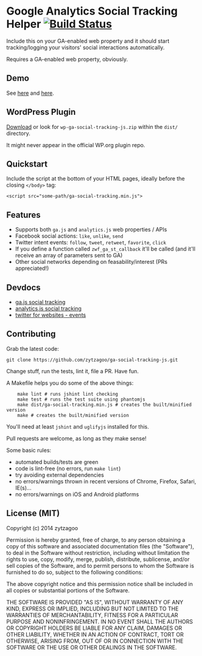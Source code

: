 # Google Analytics Social Tracking Helper [![Build Status](https://travis-ci.org/zytzagoo/ga-social-tracking-js.svg?branch=master)](https://travis-ci.org/zytzagoo/ga-social-tracking-js)

Include this on your GA-enabled web property and it should start tracking/logging your visitors' social interactions automatically.

Requires a GA-enabled web property, obviously.

## Demo

See [here](http://zytzagoo.github.io/ga-social-tracking-js/demo/gaq.html) and [here](http://zytzagoo.github.io/ga-social-tracking-js/demo/ga.html).

## WordPress Plugin

[Download](http://zytzagoo.github.io/ga-social-tracking-js/dist/wp-ga-social-tracking-js.zip) or look for `wp-ga-social-tracking-js.zip` within the `dist/` directory.

It might never appear in the official WP.org plugin repo.

## Quickstart

Include the script at the bottom of your HTML pages, ideally before the closing `</body>` tag:

    <script src="some-path/ga-social-tracking.min.js">

## Features

* Supports both `ga.js` and `analytics.js` web properties / APIs
* Facebook social actions: `like`, `unlike`, `send`
* Twitter intent events: `follow`, `tweet`, `retweet`, `favorite`, `click`
* If you define a function called `zwf_ga_st_callback` it'll be called (and it'll receive an array of parameters sent to GA)
* Other social networks depending on feasability/interest (PRs appreciated!)

## Devdocs

* [ga.js social tracking](https://developers.google.com/analytics/devguides/collection/gajs/methods/gaJSApiSocialTracking)
* [analytics.js social tracking](https://developers.google.com/analytics/devguides/collection/analyticsjs/social-interactions)
* [twitter for websites - events](https://dev.twitter.com/docs/tfw/events)

## Contributing

Grab the latest code:

    git clone https://github.com/zytzagoo/ga-social-tracking-js.git

Change stuff, run the tests, lint it, file a PR. Have fun.

A Makefile helps you do some of the above things:

```make
    make lint # runs jshint lint checking
    make test # runs the test suite using phantomjs
    make dist/ga-social-tracking.min.js # creates the built/minified version
    make # creates the built/minified version
```

You'll need at least `jshint` and `uglifyjs` installed for this.

Pull requests are welcome, as long as they make sense!

Some basic rules:

* automated builds/tests are green
* code is lint-free (no errors, run `make lint`)
* try avoiding external dependencies
* no errors/warnings thrown in recent versions of Chrome, Firefox, Safari, IE(s)...
* no errors/warnings on iOS and Android platforms

## License (MIT)

Copyright (c) 2014 zytzagoo

Permission is hereby granted, free of charge, to any person obtaining a copy
of this software and associated documentation files (the "Software"), to deal
in the Software without restriction, including without limitation the rights
to use, copy, modify, merge, publish, distribute, sublicense, and/or sell
copies of the Software, and to permit persons to whom the Software is
furnished to do so, subject to the following conditions:

The above copyright notice and this permission notice shall be included in
all copies or substantial portions of the Software.

THE SOFTWARE IS PROVIDED "AS IS", WITHOUT WARRANTY OF ANY KIND, EXPRESS OR
IMPLIED, INCLUDING BUT NOT LIMITED TO THE WARRANTIES OF MERCHANTABILITY,
FITNESS FOR A PARTICULAR PURPOSE AND NONINFRINGEMENT. IN NO EVENT SHALL THE
AUTHORS OR COPYRIGHT HOLDERS BE LIABLE FOR ANY CLAIM, DAMAGES OR OTHER
LIABILITY, WHETHER IN AN ACTION OF CONTRACT, TORT OR OTHERWISE, ARISING FROM,
OUT OF OR IN CONNECTION WITH THE SOFTWARE OR THE USE OR OTHER DEALINGS IN
THE SOFTWARE.
